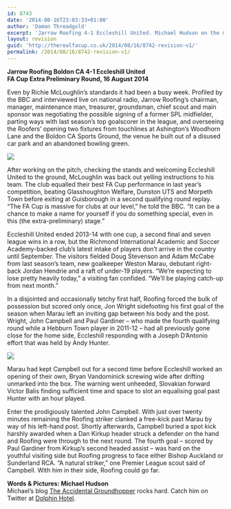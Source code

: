 ```yaml
---
id: 8743
date: '2014-08-16T23:03:33+01:00'
author: 'Damon Threadgold'
excerpt: 'Jarrow Roofing 4-1 Eccleshill United. Michael Hudson on the man of the moment, Richie McLoughlin, and his Jarrow troops.'
layout: revision
guid: 'http://therealfacup.co.uk/2014/08/16/8742-revision-v1/'
permalink: /2014/08/16/8742-revision-v1/
---
```


**Jarrow Roofing Boldon CA 4-1 Eccleshill United**  
 **FA Cup Extra Preliminary Round, 16 August 2014**

Even by Richie McLoughlin’s standards it had been a busy week. Profiled by the BBC and interviewed live on national radio, Jarrow Roofing’s chairman, manager, maintenance man, treasurer, groundsman, chief scout and main sponsor was negotiating the possible signing of a former SPL midfielder, parting ways with last season’s top goalscorer in the league, and overseeing the Roofers’ opening two fixtures from touchlines at Ashington’s Woodhorn Lane and the Boldon CA Sports Ground, the venue he built out of a disused car park and an abandoned bowling green.

![](https://lh5.googleusercontent.com/-nRHq33gtdNo/U-_TYZ5H8TI/AAAAAAAAEic/sEHc1vtmmIs/w783-h523-no/DSCF4913%2B%28800x600%29.jpg)

After working on the pitch, checking the stands and welcoming Eccleshill United to the ground, McLoughlin was back out yelling instructions to his team. The club equalled their best FA Cup performance in last year’s competition, beating Glasshoughton Welfare, Dunston UTS and Morpeth Town before exiting at Guisborough in a second qualifying round replay. “The FA Cup is massive for clubs at our level,” he told the BBC. “It can be a chance to make a name for yourself if you do something special, even in this (the extra-preliminary) stage.”

Eccleshill United ended 2013-14 with one cup, a second final and seven league wins in a row, but the Richmond International Academic and Soccer Academy-backed club’s latest intake of players don’t arrive in the country until September. The visitors fielded Doug Stevenson and Adam McCabe from last season’s team, new goalkeeper Weston Marau, debutant right-back Jordan Hendrie and a raft of under-19 players. “We’re expecting to lose pretty heavily today,” a visiting fan confided. “We’ll be playing catch-up from next month.”

In a disjointed and occasionally tetchy first half, Roofing forced the bulk of possession but scored only once, Jon Wright sidefooting his first goal of the season when Marau left an inviting gap between his body and the post. Wright, John Campbell and Paul Gardiner – who made the fourth qualifying round while a Hebburn Town player in 2011-12 – had all previously gone close for the home side, Eccleshill responding with a Joseph D’Antonio effort that was held by Andy Hunter.

![](https://lh5.googleusercontent.com/-T3Yy3yvgpCs/U-_TYh8Jp9I/AAAAAAAAEiY/OyjemOmbAhM/w800-h533-no/DSCF4912%2B%28800x600%29.jpg)

Marau had kept Campbell out for a second time before Eccleshill worked an opening of their own, Bryan Vandorninick screwing wide after drifting unmarked into the box. The warning went unheeded, Slovakian forward Victor Balis finding sufficient time and space to slot an equalising goal past Hunter with an hour played.

Enter the prodigiously talented John Campbell. With just over twenty minutes remaining the Roofing striker clanked a free-kick past Marau by way of his left-hand post. Shortly afterwards, Campbell buried a spot kick harshly awarded when a Dan Kirkup header struck a defender on the hand and Roofing were through to the next round. The fourth goal – scored by Paul Gardiner from Kirkup’s second headed assist – was hard on the youthful visiting side but Roofing progress to face either Bishop Auckland or Sunderland RCA. “A natural striker,” one Premier League scout said of Campbell. With him in their side, Roofing could go far.

**Words &amp; Pictures: Michael Hudson**  
Michael’s blog [The Accidental Groundhopper](http://theaccidentalgroundhopper.blogspot.com/) rocks hard. Catch him on Twitter at [Dolphin Hotel](http://twitter.com/#%21/DolphinHotel).